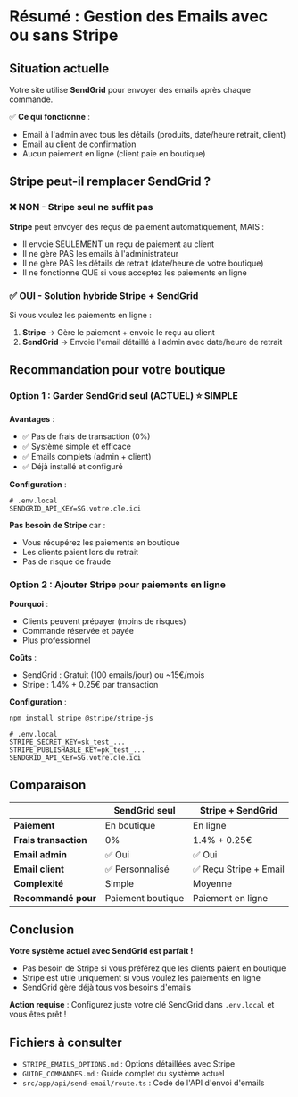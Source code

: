 # Résumé : Gestion des Emails avec ou sans Stripe

## Situation actuelle

Votre site utilise **SendGrid** pour envoyer des emails après chaque commande.

✅ **Ce qui fonctionne** :
- Email à l'admin avec tous les détails (produits, date/heure retrait, client)
- Email au client de confirmation
- Aucun paiement en ligne (client paie en boutique)

## Stripe peut-il remplacer SendGrid ?

### ❌ NON - Stripe seul ne suffit pas

**Stripe** peut envoyer des reçus de paiement automatiquement, MAIS :
- Il envoie SEULEMENT un reçu de paiement au client
- Il ne gère PAS les emails à l'administrateur
- Il ne gère PAS les détails de retrait (date/heure de votre boutique)
- Il ne fonctionne QUE si vous acceptez les paiements en ligne

### ✅ OUI - Solution hybride Stripe + SendGrid

Si vous voulez les paiements en ligne :
1. **Stripe** → Gère le paiement + envoie le reçu au client
2. **SendGrid** → Envoie l'email détaillé à l'admin avec date/heure de retrait

## Recommandation pour votre boutique

### Option 1 : Garder SendGrid seul (ACTUEL) ⭐ SIMPLE

**Avantages** :
- ✅ Pas de frais de transaction (0%)
- ✅ Système simple et efficace
- ✅ Emails complets (admin + client)
- ✅ Déjà installé et configuré

**Configuration** :
```env
# .env.local
SENDGRID_API_KEY=SG.votre.cle.ici
```

**Pas besoin de Stripe** car :
- Vous récupérez les paiements en boutique
- Les clients paient lors du retrait
- Pas de risque de fraude

### Option 2 : Ajouter Stripe pour paiements en ligne

**Pourquoi** :
- Clients peuvent prépayer (moins de risques)
- Commande réservée et payée
- Plus professionnel

**Coûts** :
- SendGrid : Gratuit (100 emails/jour) ou ~15€/mois
- Stripe : 1.4% + 0.25€ par transaction

**Configuration** :
```bash
npm install stripe @stripe/stripe-js
```

```env
# .env.local
STRIPE_SECRET_KEY=sk_test_...
STRIPE_PUBLISHABLE_KEY=pk_test_...
SENDGRID_API_KEY=SG.votre.cle.ici
```

## Comparaison

| | SendGrid seul | Stripe + SendGrid |
|---|---|---|
| **Paiement** | En boutique | En ligne |
| **Frais transaction** | 0% | 1.4% + 0.25€ |
| **Email admin** | ✅ Oui | ✅ Oui |
| **Email client** | ✅ Personnalisé | ✅ Reçu Stripe + Email |
| **Complexité** | Simple | Moyenne |
| **Recommandé pour** | Paiement boutique | Paiement en ligne |

## Conclusion

**Votre système actuel avec SendGrid est parfait !**

- Pas besoin de Stripe si vous préférez que les clients paient en boutique
- Stripe est utile uniquement si vous voulez les paiements en ligne
- SendGrid gère déjà tous vos besoins d'emails

**Action requise** : Configurez juste votre clé SendGrid dans `.env.local` et vous êtes prêt !

## Fichiers à consulter

- `STRIPE_EMAILS_OPTIONS.md` : Options détaillées avec Stripe
- `GUIDE_COMMANDES.md` : Guide complet du système actuel
- `src/app/api/send-email/route.ts` : Code de l'API d'envoi d'emails


